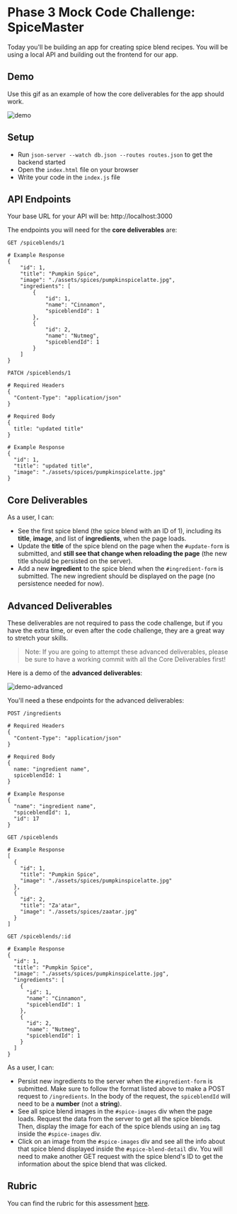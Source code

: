 # Phase 3 Mock Code Challenge: SpiceMaster

Today you'll be building an app for creating spice blend recipes. You will be using a local API and building out the frontend for our app.

## Demo

Use this gif as an example of how the core deliverables for the app should work.

![demo](assets/demo-core.gif)

## Setup

- Run `json-server --watch db.json --routes routes.json` to get the backend started
- Open the `index.html` file on your browser
- Write your code in the `index.js` file

## API Endpoints

Your base URL for your API will be: http://localhost:3000

The endpoints you will need for the **core deliverables** are:

```
GET /spiceblends/1

# Example Response
{
    "id": 1,
    "title": "Pumpkin Spice",
    "image": "./assets/spices/pumpkinspicelatte.jpg",
    "ingredients": [
        {
            "id": 1,
            "name": "Cinnamon",
            "spiceblendId": 1
        },
        {
            "id": 2,
            "name": "Nutmeg",
            "spiceblendId": 1
        }
    ]
}
```

```
PATCH /spiceblends/1

# Required Headers
{ 
  "Content-Type": "application/json"
}

# Required Body
{ 
  title: "updated title"
}

# Example Response
{
  "id": 1,
  "title": "updated title",
  "image": "./assets/spices/pumpkinspicelatte.jpg"
}
```

## Core Deliverables

As a user, I can:

- See the first spice blend (the spice blend with an ID of 1), including its **title**, **image**, and list of **ingredients**, when the page loads.
- Update the **title** of the spice blend on the page when the `#update-form` is submitted, and **still see that change when reloading the page** (the new title should be persisted on the server).
- Add a new **ingredient** to the spice blend when the `#ingredient-form` is submitted. The new ingredient should be displayed on the page (no persistence needed for now).

## Advanced Deliverables

These deliverables are not required to pass the code challenge, but if you have the extra time, or even after the code challenge, they are a great way to stretch your skills.

> Note: If you are going to attempt these advanced deliverables, please be sure to have a working commit with all the Core Deliverables first!

Here is a demo of the **advanced deliverables**:

![demo-advanced](assets/demo-advanced.gif)

You'll need a these endpoints for the advanced deliverables:

```
POST /ingredients

# Required Headers
{ 
  "Content-Type": "application/json"
}

# Required Body
{ 
  name: "ingredient name",
  spiceblendId: 1
}

# Example Response
{
  "name": "ingredient name",
  "spiceblendId": 1,
  "id": 17
}
```

```
GET /spiceblends

# Example Response
[
  {
    "id": 1,
    "title": "Pumpkin Spice",
    "image": "./assets/spices/pumpkinspicelatte.jpg"
  },
  {
    "id": 2,
    "title": "Za'atar",
    "image": "./assets/spices/zaatar.jpg"
  }
]
```

```
GET /spiceblends/:id

# Example Response
{
  "id": 1,
  "title": "Pumpkin Spice",
  "image": "./assets/spices/pumpkinspicelatte.jpg",
  "ingredients": [
    {
      "id": 1,
      "name": "Cinnamon",
      "spiceblendId": 1
    },
    {
      "id": 2,
      "name": "Nutmeg",
      "spiceblendId": 1
    }
  ]
}
```

As a user, I can:

- Persist new ingredients to the server when the `#ingredient-form` is submitted. Make sure to follow the format listed above to make a POST request to `/ingredients`. In the body of the request, the `spiceblendId` will need to be a **number** (not a **string**).
- See all spice blend images in the `#spice-images` div when the page loads. Request the data from the server to get all the spice blends. Then, display the image for each of the spice blends using an `img` tag inside the `#spice-images` div.
- Click on an image from the `#spice-images` div and see all the info about that spice blend displayed inside the `#spice-blend-detail` div. You will need to make another GET request with the spice blend's ID to get the information about the spice blend that was clicked.

## Rubric

You can find the rubric for this assessment [here](https://github.com/learn-co-curriculum/se-rubrics/blob/master/module-3.md).
